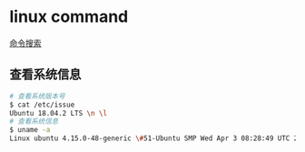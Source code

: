 # linux command

[命令搜索](https://wangchujiang.com/linux-command/)

## 查看系统信息

```sh
# 查看系统版本号
$ cat /etc/issue
Ubuntu 18.04.2 LTS \n \l
# 查看系统信息
$ uname -a
Linux ubuntu 4.15.0-48-generic \#51-Ubuntu SMP Wed Apr 3 08:28:49 UTC 2019 x86_64 x86_64 x86_64 GNU/Linux
```